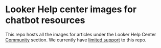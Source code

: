 # Looker Help center images for chatbot resources

This repo hosts all the images for articles under the Looker Help Center [Community](https://help.looker.com/hc/en-us/sections/4419711961491-Community) section. We currently have [limited support](https://community.looker.com/technical-tips-tricks-1021/important-supportability-of-knowledge-drops-23344) to this repo.
